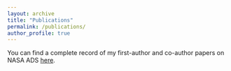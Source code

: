 ```yaml
---
layout: archive
title: "Publications"
permalink: /publications/
author_profile: true
---
```


You can find a complete record of my first-author and co-author papers on NASA ADS [here](https://ui.adsabs.harvard.edu/search/filter_author_facet_hier_fq_author=AND&filter_author_facet_hier_fq_author=author_facet_hier%3A%221%2FChen%2C%20X%2FChen%2C%20Xueqing%22&filter_database_fq_database=AND&filter_database_fq_database=database%3A%22astronomy%22&fq=%7B!type%3Daqp%20v%3D%24fq_author%7D&fq=%7B!type%3Daqp%20v%3D%24fq_database%7D&fq_author=(author_facet_hier%3A%221%2FChen%2C%20X%2FChen%2C%20Xueqing%22)&fq_database=(database%3A%22astronomy%22)&p_=0&q=%20author%3A%22chen%2C%20xueqing%22&sort=date%20desc%2C%20bibcode%20desc").


